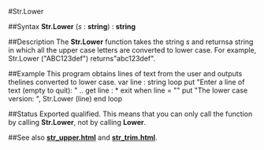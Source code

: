 
#Str.Lower

##Syntax
**Str.Lower** (*s* : **string**) : **string**

##Description
The **Str.Lower** function takes the string *s* and returnsa string in which all the upper case letters are converted to lower case. For example, Str.Lower ("ABC123def") returns"abc123def".

##Example
This program obtains lines of text from the user and outputs thelines converted to lower case.
        var line : string
        loop
            put "Enter a line of text (empty to quit): " ..
            get line : *
            exit when line = ""
            put "The lower case version: ", Str.Lower (line)
        end loop
    
##Status
Exported qualified.
This means that you can only call the function by calling **Str.Lower**, not by calling **Lower**.

##See also
**[str_upper.html](Str.Upper)** and **[str_trim.html](Str.Trim)**.
